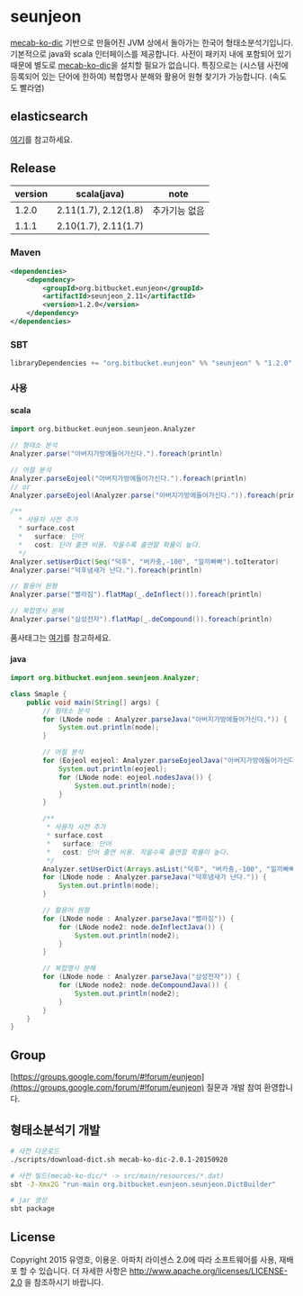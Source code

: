# seunjeon
[mecab-ko-dic](https://bitbucket.org/eunjeon/mecab-ko-dic) 기반으로 만들어진 JVM 상에서 돌아가는 한국어 형태소분석기입니다. 기본적으로 java와 scala 인터페이스를 제공합니다. 사전이 패키지 내에 포함되어 있기 때문에 별도로 [mecab-ko-dic](https://bitbucket.org/eunjeon/mecab-ko-dic)을 설치할 필요가 없습니다.
특징으로는 (시스템 사전에 등록되어 있는 단어에 한하여) 복합명사 분해와 활용어 원형 찾기가 가능합니다. (속도도 빨라염)

## elasticsearch
[여기](https://bitbucket.org/eunjeon/seunjeon/raw/master/elasticsearch/)를 참고하세요.

## Release
| version | scala(java)          | note          |
|---------|----------------------|---------------|
| 1.2.0   | 2.11(1.7), 2.12(1.8) | 추가기능 없음 |
| 1.1.1   | 2.10(1.7), 2.11(1.7) | |


### Maven
```xml
<dependencies>
    <dependency>
        <groupId>org.bitbucket.eunjeon</groupId>
        <artifactId>seunjeon_2.11</artifactId>
        <version>1.2.0</version>
    </dependency>
</dependencies>
```

### SBT
```scala
libraryDependencies += "org.bitbucket.eunjeon" %% "seunjeon" % "1.2.0"
```

### 사용
#### scala
```scala
import org.bitbucket.eunjeon.seunjeon.Analyzer

// 형태소 분석
Analyzer.parse("아버지가방에들어가신다.").foreach(println)

// 어절 분석
Analyzer.parseEojeol("아버지가방에들어가신다.").foreach(println)
// or
Analyzer.parseEojeol(Analyzer.parse("아버지가방에들어가신다.")).foreach(println)

/**
  * 사용자 사전 추가
  * surface,cost
  *   surface: 단어
  *   cost: 단어 출연 비용. 작을수록 출연할 확률이 높다.
  */
Analyzer.setUserDict(Seq("덕후", "버카충,-100", "낄끼빠빠").toIterator)
Analyzer.parse("덕후냄새가 난다.").foreach(println)

// 활용어 원형
Analyzer.parse("빨라짐").flatMap(_.deInflect()).foreach(println)

// 복합명사 분해
Analyzer.parse("삼성전자").flatMap(_.deCompound()).foreach(println)
```
품사태그는 [여기](https://docs.google.com/spreadsheets/d/1-9blXKjtjeKZqsf4NzHeYJCrr49-nXeRF6D80udfcwY/edit#gid=589544265)를 참고하세요.

#### java
```java
import org.bitbucket.eunjeon.seunjeon.Analyzer;

class Smaple {
    public void main(String[] args) {
        // 형태소 분석
        for (LNode node : Analyzer.parseJava("아버지가방에들어가신다.")) {
            System.out.println(node);
        }

        // 어절 분석
        for (Eojeol eojeol: Analyzer.parseEojeolJava("아버지가방에들어가신다.")) {
            System.out.println(eojeol);
            for (LNode node: eojeol.nodesJava()) {
                System.out.println(node);
            }
        }

        /**
         * 사용자 사전 추가
         * surface,cost
         *   surface: 단어
         *   cost: 단어 출연 비용. 작을수록 출연할 확률이 높다.
         */
        Analyzer.setUserDict(Arrays.asList("덕후", "버카충,-100", "낄끼빠빠").iterator());
        for (LNode node : Analyzer.parseJava("덕후냄새가 난다.")) {
            System.out.println(node);
        }

        // 활용어 원형
        for (LNode node : Analyzer.parseJava("빨라짐")) {
            for (LNode node2: node.deInflectJava()) {
                System.out.println(node2);
            }
        }

        // 복합명사 분해
        for (LNode node : Analyzer.parseJava("삼성전자")) {
            for (LNode node2: node.deCompoundJava()) {
                System.out.println(node2);
            }
        }
    }
}

```

## Group
[https://groups.google.com/forum/#!forum/eunjeon](https://groups.google.com/forum/#!forum/eunjeon) 질문과 개발 참여 환영합니다.

## 형태소분석기 개발
```sh
# 사전 다운로드
./scripts/download-dict.sh mecab-ko-dic-2.0.1-20150920

# 사전 빌드(mecab-ko-dic/* -> src/main/resources/*.dat)
sbt -J-Xmx2G "run-main org.bitbucket.eunjeon.seunjeon.DictBuilder"

# jar 생성
sbt package
```

## License
Copyright 2015 유영호, 이용운. 아파치 라이센스 2.0에 따라 소프트웨어를 사용, 재배포 할 수 있습니다. 더 자세한 사항은 http://www.apache.org/licenses/LICENSE-2.0 을 참조하시기 바랍니다.